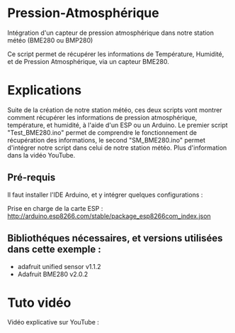 # Pression-Atmosphérique
Intégration d'un capteur de pression atmosphérique dans notre station météo (BME280 ou BMP280)
 
Ce script permet de récupérer les informations de Température, Humidité, et de Pression Atmosphérique, via un capteur BME280.

# Explications
Suite de la création de notre station météo, ces deux scripts vont montrer comment récupérer les informations de pression atmosphérique, température, et humidité, à l'aide d'un ESP ou un Arduino. 
Le premier script "Test_BME280.ino" permet de comprendre le fonctionnement de récupération des informations, le second "SM_BME280.ino" permet d'intégrer notre script dans celui de notre station météo.
Plus d'information dans la vidéo YouTube.

## Pré-requis
Il faut installer l'IDE Arduino, et y intégrer quelques configurations :

Prise en charge de la carte ESP : http://arduino.esp8266.com/stable/package_esp8266com_index.json

## Bibliothéques nécessaires, et versions utilisées dans cette exemple :
  - adafruit unified sensor v1.1.2
  - Adafruit BME280 v2.0.2
  
  
# Tuto vidéo
Vidéo explicative sur YouTube : 

